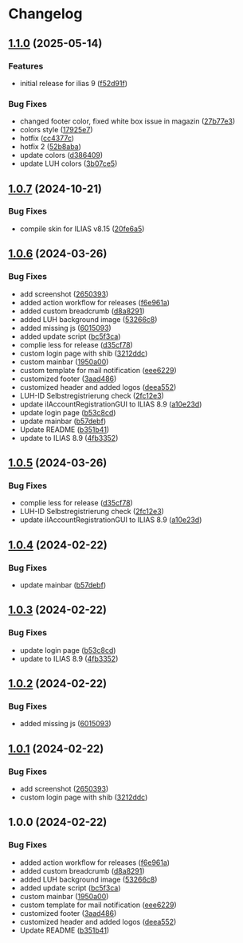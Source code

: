 # Changelog

## [1.1.0](https://github.com/iFadi/LUH-Skin/compare/v1.0.7...v1.1.0) (2025-05-14)


### Features

* initial release for ilias 9 ([f52d91f](https://github.com/iFadi/LUH-Skin/commit/f52d91f4817a9f1ae211eb545d4fd2b13873f188))


### Bug Fixes

* changed footer color, fixed white box issue in magazin ([27b77e3](https://github.com/iFadi/LUH-Skin/commit/27b77e37710479663f7fe5fe695fe8c4ceacafc3))
* colors style ([17925e7](https://github.com/iFadi/LUH-Skin/commit/17925e7c7654b4b0bac5b160a546ed7703ad6ff2))
* hotfix ([cc4377c](https://github.com/iFadi/LUH-Skin/commit/cc4377cda65b7a9086bd38d639c16b80093d9141))
* hotfix 2 ([52b8aba](https://github.com/iFadi/LUH-Skin/commit/52b8aba31aa897ed459e4eacad88ba686c6e37ba))
* update colors ([d386409](https://github.com/iFadi/LUH-Skin/commit/d3864097abbaaa0279bcfd4fc55c7d4da153930a))
* update LUH colors ([3b07ce5](https://github.com/iFadi/LUH-Skin/commit/3b07ce55ff146c9478dfe59c8c272dbb2f71d6c6))

## [1.0.7](https://github.com/iFadi/LUH-Skin/compare/v1.0.6...v1.0.7) (2024-10-21)


### Bug Fixes

* compile skin for ILIAS v8.15 ([20fe6a5](https://github.com/iFadi/LUH-Skin/commit/20fe6a5bc19eec47b924969c8358d6c5e1a51750))

## [1.0.6](https://github.com/iFadi/LUH-Skin/compare/v1.0.5...v1.0.6) (2024-03-26)


### Bug Fixes

* add screenshot ([2650393](https://github.com/iFadi/LUH-Skin/commit/2650393e951fbf3f5714ba68d7e284602df0ac51))
* added action workflow for releases ([f6e961a](https://github.com/iFadi/LUH-Skin/commit/f6e961a4f4e1b914d410876b804247ca2fd1b8cd))
* added custom breadcrumb ([d8a8291](https://github.com/iFadi/LUH-Skin/commit/d8a82913b15f93972b76f6657e1b394b9c322915))
* added LUH background image ([53266c8](https://github.com/iFadi/LUH-Skin/commit/53266c8cb54582efa81cefad06740ceab2841126))
* added missing js ([6015093](https://github.com/iFadi/LUH-Skin/commit/60150936ad6e8d461340669dd2ab259077c3bbf1))
* added update script ([bc5f3ca](https://github.com/iFadi/LUH-Skin/commit/bc5f3ca41e7e17e285da21034ccabf4a974b2812))
* complie less for release ([d35cf78](https://github.com/iFadi/LUH-Skin/commit/d35cf78beebe779f2b0a40d939b0f9cb2c542ee9))
* custom login page with shib ([3212ddc](https://github.com/iFadi/LUH-Skin/commit/3212ddcf2013cebcb50972df7112da8360e1d233))
* custom mainbar ([1950a00](https://github.com/iFadi/LUH-Skin/commit/1950a0008cd361754642d7fb802475ca5be9bdf2))
* custom template for mail notification ([eee6229](https://github.com/iFadi/LUH-Skin/commit/eee62290b13221ca4e2b2580738036c727bef322))
* customized footer ([3aad486](https://github.com/iFadi/LUH-Skin/commit/3aad4868f0549a1047053fad2660093515d1b2e3))
* customized header and added logos ([deea552](https://github.com/iFadi/LUH-Skin/commit/deea5526890890a27e23bfa1fd46375189556858))
* LUH-ID Selbstregistrierung check ([2fc12e3](https://github.com/iFadi/LUH-Skin/commit/2fc12e3c4e6921bd14cf48c842657d1a26559820))
* update ilAccountRegistrationGUI to ILIAS 8.9 ([a10e23d](https://github.com/iFadi/LUH-Skin/commit/a10e23d9eb647ad7907b449a0012226dbfce98bc))
* update login page ([b53c8cd](https://github.com/iFadi/LUH-Skin/commit/b53c8cd4f69d43b2b469327179d35aa5e5ffb6ac))
* update mainbar ([b57debf](https://github.com/iFadi/LUH-Skin/commit/b57debf0913e6d70aefe211d3ef4f2767b245979))
* Update README ([b351b41](https://github.com/iFadi/LUH-Skin/commit/b351b41ad68302a5bf7f5e634fbf4beb31ccde9e))
* update to ILIAS 8.9 ([4fb3352](https://github.com/iFadi/LUH-Skin/commit/4fb33528602ecb3fcece876542b6bdbad392513a))

## [1.0.5](https://github.com/iFadi/LUH-Skin/compare/v1.0.4...v1.0.5) (2024-03-26)


### Bug Fixes

* complie less for release ([d35cf78](https://github.com/iFadi/LUH-Skin/commit/d35cf78beebe779f2b0a40d939b0f9cb2c542ee9))
* LUH-ID Selbstregistrierung check ([2fc12e3](https://github.com/iFadi/LUH-Skin/commit/2fc12e3c4e6921bd14cf48c842657d1a26559820))
* update ilAccountRegistrationGUI to ILIAS 8.9 ([a10e23d](https://github.com/iFadi/LUH-Skin/commit/a10e23d9eb647ad7907b449a0012226dbfce98bc))

## [1.0.4](https://github.com/iFadi/LUH-Skin/compare/v1.0.3...v1.0.4) (2024-02-22)


### Bug Fixes

* update mainbar ([b57debf](https://github.com/iFadi/LUH-Skin/commit/b57debf0913e6d70aefe211d3ef4f2767b245979))

## [1.0.3](https://github.com/iFadi/LUH-Skin/compare/v1.0.2...v1.0.3) (2024-02-22)


### Bug Fixes

* update login page ([b53c8cd](https://github.com/iFadi/LUH-Skin/commit/b53c8cd4f69d43b2b469327179d35aa5e5ffb6ac))
* update to ILIAS 8.9 ([4fb3352](https://github.com/iFadi/LUH-Skin/commit/4fb33528602ecb3fcece876542b6bdbad392513a))

## [1.0.2](https://github.com/iFadi/LUH-Skin/compare/v1.0.1...v1.0.2) (2024-02-22)


### Bug Fixes

* added missing js ([6015093](https://github.com/iFadi/LUH-Skin/commit/60150936ad6e8d461340669dd2ab259077c3bbf1))

## [1.0.1](https://github.com/iFadi/LUH-Skin/compare/v1.0.0...v1.0.1) (2024-02-22)


### Bug Fixes

* add screenshot ([2650393](https://github.com/iFadi/LUH-Skin/commit/2650393e951fbf3f5714ba68d7e284602df0ac51))
* custom login page with shib ([3212ddc](https://github.com/iFadi/LUH-Skin/commit/3212ddcf2013cebcb50972df7112da8360e1d233))

## 1.0.0 (2024-02-22)


### Bug Fixes

* added action workflow for releases ([f6e961a](https://github.com/iFadi/LUH-Skin/commit/f6e961a4f4e1b914d410876b804247ca2fd1b8cd))
* added custom breadcrumb ([d8a8291](https://github.com/iFadi/LUH-Skin/commit/d8a82913b15f93972b76f6657e1b394b9c322915))
* added LUH background image ([53266c8](https://github.com/iFadi/LUH-Skin/commit/53266c8cb54582efa81cefad06740ceab2841126))
* added update script ([bc5f3ca](https://github.com/iFadi/LUH-Skin/commit/bc5f3ca41e7e17e285da21034ccabf4a974b2812))
* custom mainbar ([1950a00](https://github.com/iFadi/LUH-Skin/commit/1950a0008cd361754642d7fb802475ca5be9bdf2))
* custom template for mail notification ([eee6229](https://github.com/iFadi/LUH-Skin/commit/eee62290b13221ca4e2b2580738036c727bef322))
* customized footer ([3aad486](https://github.com/iFadi/LUH-Skin/commit/3aad4868f0549a1047053fad2660093515d1b2e3))
* customized header and added logos ([deea552](https://github.com/iFadi/LUH-Skin/commit/deea5526890890a27e23bfa1fd46375189556858))
* Update README ([b351b41](https://github.com/iFadi/LUH-Skin/commit/b351b41ad68302a5bf7f5e634fbf4beb31ccde9e))

